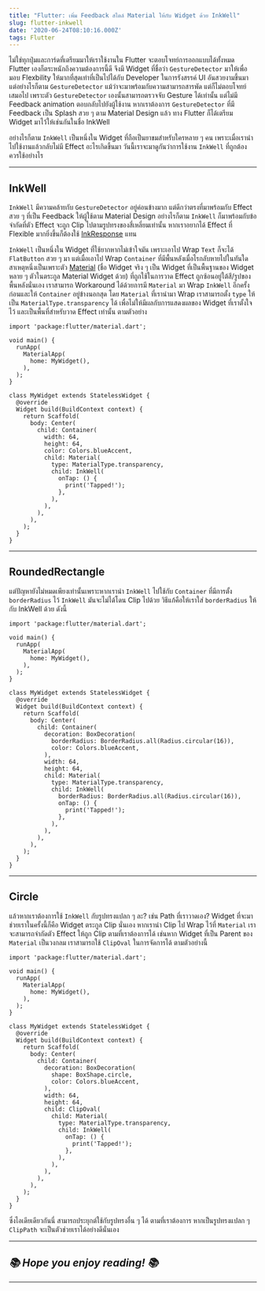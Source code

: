 ```yaml
---
title: "Flutter: เพิ่ม Feedback สไตล์ Material ให้กับ Widget ด้วย InkWell"
slug: flutter-inkwell
date: '2020-06-24T08:10:16.000Z'
tags: Flutter
---
```


ไม่ใช่ทุกปุ่มและการ์ดที่เตรียมมาให้เราใช้งานใน Flutter จะตอบโจทย์การออกแบบได้ทั้งหมด Flutter เองก็ตระหนักถึงความต้องการนี้ดี จึงมี Widget ที่ชื่อว่า `GestureDetector` มาให้เพื่อมอบ Flexbility ให้มากที่สุดเท่าที่เป็นไปได้กับ Developer ในการรังสรรค์ UI อันสวยงามขึ้นมา แต่อย่างไรก็ตาม `GestureDetector` แม้ว่าจะมาพร้อมกับความสามารถสารพัด แต่ก็ไม่ตอบโจทย์เสมอไป เพราะตัว `GestureDetector` เองนั้นสามารถตรวจจับ Gesture ได้เท่านั้น แต่ไม่มี Feedback animation ตอบกลับไปยังผู้ใช้งาน หากเราต้องการ `GestureDetector` ที่มี Feedback เป็น Splash สวย ๆ ตาม Material Design แล้ว ทาง Flutter ก็ได้เตรียม Widget มาไว้ให้เช่นกันในชื่อ InkWell

อย่างไรก็ตาม `InkWell` เป็นหนึ่งใน Widget ที่ถือเป็นยาขมสำหรับใครหลาย ๆ คน เพราะเมื่อเรานำไปใช้งานแล้วกลับไม่มี Effect อะไรเกิดขึ้นมา วันนี้เราจะมาดูกันว่าการใช้งาน `InkWell` ที่ถูกต้องควรใช้อย่างไร

---

## InkWell

`InkWell` มีความคล้ายกับ `GestureDetector` อยู่ค่อนข้างมาก แต่ดีกว่าตรงที่มาพร้อมกับ Effect สวย ๆ ที่เป็น Feedback ให้ผู้ใช้ตาม Material Design อย่างไรก็ตาม `InkWell` ก็มาพร้อมกับข้อจำกัดที่ตัว Effect จะถูก Clip ไปตามรูปทรงของสี่เหลี่ยมเท่านั้น หากเราอยากได้ Effect ที่ Flexible มากยิ่งขึ้นก็ต้องใช้ [InkResponse](https://api.flutter.dev/flutter/material/InkResponse-class.html) แทน

`InkWell` เป็นหนึ่งใน Widget ที่ใช้ยากหากไม่เข้าใจมัน เพราะเอาไป Wrap `Text` ก็จะได้ `FlatButton` สวย ๆ มา แต่เมื่อเอาไป Wrap `Container` ที่มีพื้นหลังเมื่อไรกลับหายไปในทันใด สาเหตุหนึ่งเป็นเพราะตัว [Material](https://api.flutter.dev/flutter/material/Material-class.html) (ชื่อ Widget จริง ๆ เป็น Widget ที่เป็นพื้นฐานของ Widget หลาย ๆ ตัวในตระกูล Material Widget ด้วย) ที่ถูกใช้ในการวาด Effect ถูกซ้อนอยู่ใต้สี/รูปของพื้นหลังนั่นเอง เราสามารถ Workaround ได้ด้วยการมี `Material` มา Wrap `InkWell` อีกครั้งก่อนและให้ `Container` อยู่ข้างนอกสุด โดย `Material` ที่เรานำมา Wrap เราสามารถตั้ง `type` ให้เป็น `MaterialType.transparency` ได้ เพื่อไม่ให้มีผลกับการแสดงผลของ Widget ที่เราตั้งใจไว้ และเป็นพื้นที่สำหรับวาด Effect เท่านั้น ตามตัวอย่าง

    import 'package:flutter/material.dart';
    
    void main() {
      runApp(
        MaterialApp(
          home: MyWidget(),
        ),
      );
    }
    
    class MyWidget extends StatelessWidget {
      @override
      Widget build(BuildContext context) {
        return Scaffold(
          body: Center(
            child: Container(
              width: 64,
              height: 64,
              color: Colors.blueAccent,
              child: Material(
                type: MaterialType.transparency,
                child: InkWell(
                  onTap: () {
                    print('Tapped!');
                  },
                ),
              ),
            ),
          ),
        );
      }
    }

---

## RoundedRectangle

แต่ปัญหายังไม่หมดเพียงเท่านั้นเพราะหากเรานำ `InkWell` ไปใช้กับ `Container` ที่มีการตั้ง `borderRadius` ไว้ `InkWell` มันจะไม่ได้โดน Clip ไปด้วย วิธีแก้คือให้เราใส่ `borderRadius` ให้กับ InkWell ด้วย ดังนี้

    import 'package:flutter/material.dart';
    
    void main() {
      runApp(
        MaterialApp(
          home: MyWidget(),
        ),
      );
    }
    
    class MyWidget extends StatelessWidget {
      @override
      Widget build(BuildContext context) {
        return Scaffold(
          body: Center(
            child: Container(
              decoration: BoxDecoration(
                borderRadius: BorderRadius.all(Radius.circular(16)),
                color: Colors.blueAccent,
              ),
              width: 64,
              height: 64,
              child: Material(
                type: MaterialType.transparency,
                child: InkWell(
                  borderRadius: BorderRadius.all(Radius.circular(16)),
                  onTap: () {
                    print('Tapped!');
                  },
                ),
              ),
            ),
          ),
        );
      }
    }

---

## Circle

แล้วหากเราต้องการใช้ `InkWell` กับรูปทรงแปลก ๆ ละ? เช่น Path ที่เราวาดเอง? Widget ที่จะมาช่วยเราในครั้งนี้ก็คือ Widget ตระกูล Clip นั่นเอง หากเรานำ Clip ไป Wrap ไว้ที่ `Material` เราจะสามารถจำกัดตัว Effect ให้ถูก Clip ตามที่เราต้องการได้ เช่นหาก Widget ที่เป็น Parent ของ `Material` เป็นวงกลม เราสามารถใช้ `ClipOval` ในการจัดการได้ ตามตัวอย่างนี้

    import 'package:flutter/material.dart';
    
    void main() {
      runApp(
        MaterialApp(
          home: MyWidget(),
        ),
      );
    }
    
    class MyWidget extends StatelessWidget {
      @override
      Widget build(BuildContext context) {
        return Scaffold(
          body: Center(
            child: Container(
              decoration: BoxDecoration(
                shape: BoxShape.circle,
                color: Colors.blueAccent,
              ),
              width: 64,
              height: 64,
              child: ClipOval(
                child: Material(
                  type: MaterialType.transparency,
                  child: InkWell(
                    onTap: () {
                      print('Tapped!');
                    },
                  ),
                ),
              ),
            ),
          ),
        );
      }
    }

ซึ่งไอเดียเดียวกันนี่ สามารถประยุกต์ใช้กับรูปทรงอื่น ๆ ได้ ตามที่เราต้องการ หากเป็นรูปทรงแปลก ๆ `ClipPath` จะเป็นตัวช่วยเราได้อย่างดีนั่นเอง

---

## *📚 Hope you enjoy reading! 📚*

---
